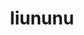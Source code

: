 ---
title: liununu
github: https://github.com/liununu
mode: dark
transition: 1s
score: 60
archetype:
- Innovative
- Github Actions
---
